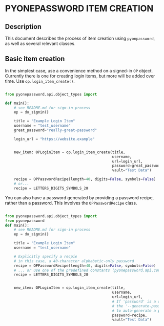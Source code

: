 # PYONEPASSWORD ITEM CREATION

## Description

This document describes the process of item creation using `pyonpassword`, as well as several relevant classes.

## Basic item creation

In the simplest case, use a convenience method on a signed-in `OP` object. Currently there is one for creating login items, but more will be added over time. Use `op.login_item_create()`.

```python

from pyonepassword.api.object_types import

def main():
    # see README.md for sign-in process
  	op = do_signin()

    title = "Example Login Item"
    username = "test_username"
    great_password="really-great-password"

    login_url = "https://website.example"


    new_item: OPLoginItem = op.login_item_create(title,
                                                 username,
                                                 url=login_url,
                                                 password=great_password,
                                                 vault="Test Data")

    recipe = OPPasswordRecipe(length=40, digits=False, symbols=False)
    # or...
    recipe = LETTERS_DIGITS_SYMBOLS_20
```

You can also have a password generated by providing a password recipe, rather than a password. This involves the `OPPasswordRecipe` class.

```python

from pyonepassword.api.object_types import
from pyonepassword
def main():
    # see README.md for sign-in process
  	op = do_signin()

    title = "Example Login Item"
    username = "test_username"

    # Explicitly specify a recpie
    # in this case, a 40-character alphabetic-only password
    recipe = OPPasswordRecipe(length=40, digits=False, symbols=False)
    # ... or use one of the predefined constants (pyonepassword.api.constants)
    recipe = LETTERS_DIGITS_SYMBOLS_20


    new_item: OPLoginItem = op.login_item_create(title,
                                                 username,
                                                 url=login_url,
                                                 # If 'password' is a recipe rather than a string
                                                 # the '--generate-password=<recipe>' CLI option will be used
                                                 # to auto-generate a password for this login item
                                                 password=recipe,
                                                 vault="Test Data")

```
